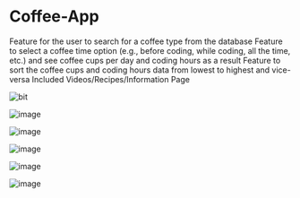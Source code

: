 # Coffee-App
Feature for the user to search for a coffee type from the database
Feature to select a coffee time option (e.g., before coding, while coding, all the time, etc.)  and see coffee cups per day and coding hours as a result
Feature to sort the coffee cups and coding hours data from lowest to highest and vice-versa
Included Videos/Recipes/Information Page








![bit](https://user-images.githubusercontent.com/95251054/201794153-a5fb56b8-6908-4cb0-b982-7d441aece84a.JPG)


![image](https://user-images.githubusercontent.com/95251054/201794337-807938a0-644f-4926-ab54-09c00e259147.png)




![image](https://user-images.githubusercontent.com/95251054/201794369-30b03648-b6ec-46d0-98f6-5868c5783685.png)

![image](https://user-images.githubusercontent.com/95251054/201794478-ed5dd34a-d735-41f8-a842-004a79dcb624.png)


![image](https://user-images.githubusercontent.com/95251054/201794560-57dd19e2-764e-437d-86aa-558a442d3322.png)


![image](https://user-images.githubusercontent.com/95251054/201794653-415cebcc-1ce9-4ef5-9bd7-9987022dc07c.png)
















